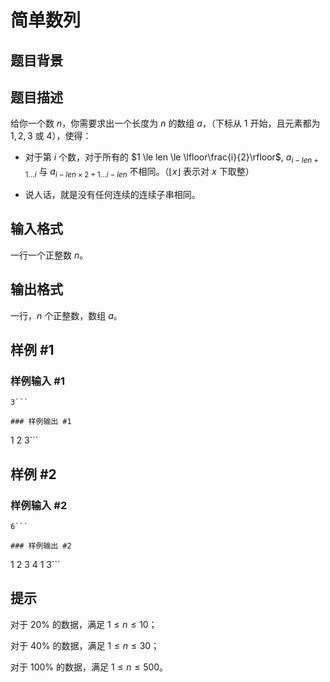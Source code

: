 # 简单数列

## 题目背景



## 题目描述

给你一个数 $n$，你需要求出一个长度为 $n$ 的数组 $a$，（下标从 $1$ 开始，且元素都为 $1,2,3$ 或 $4$），使得：

* 对于第 $i$ 个数，对于所有的 $1 \le len \le \lfloor\frac{i}{2}\rfloor$, $a_{i-len+1\dots i}$ 与 $a_{i-len\times2+1\dots i-len}$ 不相同。（$\lfloor x \rfloor$ 表示对 $x$ 下取整）

* 说人话，就是没有任何连续的连续子串相同。

## 输入格式

一行一个正整数 $n$。

## 输出格式

一行，$n$ 个正整数，数组 $a$。

## 样例 #1

### 样例输入 #1
```
3```

### 样例输出 #1

```
1 2 3```

## 样例 #2

### 样例输入 #2
```
6```

### 样例输出 #2

```
1 2 3 4 1 3```

## 提示

对于 $20\%$ 的数据，满足 $1 \le n \le 10$；

对于 $40\%$ 的数据，满足 $1 \le n \le 30$；

对于 $100\%$ 的数据，满足 $1 \le n \le 500$。
